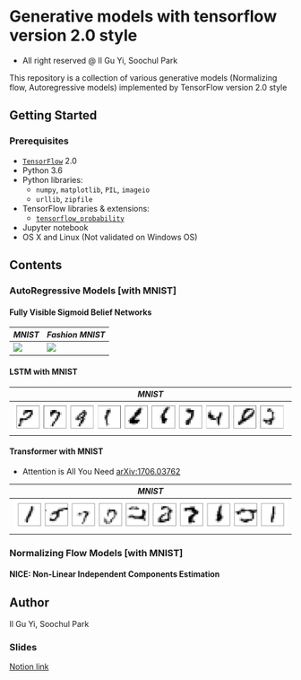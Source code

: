 # Generative models with tensorflow version 2.0 style
* All right reserved @ Il Gu Yi, Soochul Park

This repository is a collection of various generative models (Normalizing flow, Autoregressive models)
implemented by TensorFlow version 2.0 style


## Getting Started

### Prerequisites
* [`TensorFlow`](https://www.tensorflow.org) 2.0
* Python 3.6
* Python libraries:
  * `numpy`, `matplotlib`, `PIL`, `imageio`
  * `urllib`, `zipfile`
* TensorFlow libraries & extensions:
  * [`tensorflow_probability`](https://www.tensorflow.org/probability/)
* Jupyter notebook
* OS X and Linux (Not validated on Windows OS)


## Contents

### AutoRegressive Models [with MNIST]

#### Fully Visible Sigmoid Belief Networks

| *MNIST* | *Fashion MNIST* |
|---|---|
| <img src='https://user-images.githubusercontent.com/11681225/57566483-068d6180-7408-11e9-9b92-6781e6ceb4af.gif'> | <img src='https://user-images.githubusercontent.com/11681225/57566471-eb225680-7407-11e9-85f5-04b7258d9b83.gif'> |

#### LSTM with MNIST

| *MNIST* |
|---|
| <img src='pics/lstm_mnist.png'> |

#### Transformer with MNIST
* Attention is All You Need [arXiv:1706.03762](https://arxiv.org/abs/1706.03762)

| *MNIST* |
|---|
| <img src='pics/transformer_mnist.png'> |

### Normalizing Flow Models [with MNIST]

#### NICE: Non-Linear Independent Components Estimation

## Author
Il Gu Yi, Soochul Park

### Slides
[Notion link](https://www.notion.so/soochul/Generative-Models-Autoregressive-Flow-51e8767d99d34be5ad0786034c032347)
